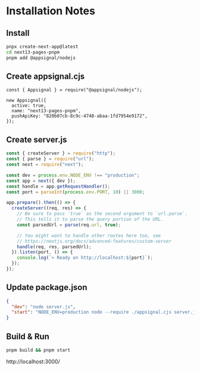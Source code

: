 # Installation Notes

## Install

```bash
pnpx create-next-app@latest
cd next13-pages-pnpm
pnpm add @appsignal/nodejs
```

## Create appsignal.cjs

```
const { Appsignal } = require("@appsignal/nodejs");

new Appsignal({
  active: true,
  name: "next13-pages-pnpm",
  pushApiKey: "820b07cb-8c9c-4748-abaa-1fd7954e9172",
});
```

## Create server.js

```js
const { createServer } = require("http");
const { parse } = require("url");
const next = require("next");

const dev = process.env.NODE_ENV !== "production";
const app = next({ dev });
const handle = app.getRequestHandler();
const port = parseInt(process.env.PORT, 10) || 3000;

app.prepare().then(() => {
  createServer((req, res) => {
    // Be sure to pass `true` as the second argument to `url.parse`.
    // This tells it to parse the query portion of the URL.
    const parsedUrl = parse(req.url, true);

    // You might want to handle other routes here too, see
    // https://nextjs.org/docs/advanced-features/custom-server
    handle(req, res, parsedUrl);
  }).listen(port, () => {
    console.log(`> Ready on http://localhost:${port}`);
  });
});
```

## Update package.json

```json
{
  "dev": "node server.js",
  "start": "NODE_ENV=production node --require ./appsignal.cjs server.js"
}
```

## Build & Run

```bash
pnpm build && pnpm start
```

http://localhost:3000/
